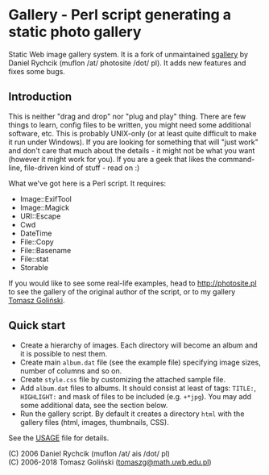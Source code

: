 Gallery - Perl script generating a static photo gallery
========

Static Web image gallery system. It is a fork of unmaintained [sgallery](http://sgallery.sourceforge.net/) by Daniel Rychcik (muflon /at/ photosite /dot/ pl). It adds new features and fixes some bugs.


Introduction
------------

This is neither "drag and drop" nor "plug and play" thing. There are few things to learn, config files to be written, you might need some additional software, etc. This is probably UNIX-only (or at least quite difficult to make it run under Windows). If you are looking for something that will "just work" and don't care that much about the details - it might not be what you want (however it might work for you). If you are a geek that likes the command-line, file-driven kind of stuff - read on :) 

What we've got here is a Perl script. It requires:

*   Image::ExifTool
*   Image::Magick
*   URI::Escape
*   Cwd
*   DateTime
*   File::Copy
*   File::Basename
*   File::stat
*   Storable

If you would like to see some real-life examples, head to <http://photosite.pl> to see the gallery of the original author of the script, or to my gallery [Tomasz Goliński](http://tomaszg.pl/).

Quick start
---------

* Create a hierarchy of images. Each directory will become an album and it is possible to nest them. 
* Create main `album.dat` file (see the example file) specifying image sizes, number of columns and so on.
* Create `style.css` file by customizing the attached sample file.
* Add `album.dat` files to albums. It should consist at least of tags: `TITLE:`, `HIGHLIGHT:` and mask of files to be included (e.g. `+*jpg`). You may add some additional data, see the section below.
* Run the gallery script. By default it creates a directory `html` with the gallery files (html, images, thumbnails, CSS).

See the [USAGE](USAGE.md) file for details.

(C) 2006 Daniel Rychcik (muflon /at/ ais /dot/ pl)  
(C) 2006-2018 Tomasz Goliński (tomaszg@math.uwb.edu.pl)
